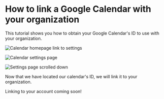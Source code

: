 # How to link a Google Calendar with your organization

This tutorial shows you how to obtain your Google Calendar's ID to use with your organization.

![Calendar homepage link to settings](/graphics/tutorial-link-id/google-calendar-share-calendar-5.png)

![Calendar settings page](/graphics/tutorial-link-id/google-calendar-share-calendar-5-before-scroll-find-id.png)

![Settings page scrolled down](/graphics/tutorial-link-id/google-calendar-share-calendar-5-find-id.png)

Now that we have located our calendar's ID, we will link it to your organization.
<br>
<div class="text-center">
  <span class="text-info">Linking to your account coming soon!</span>
</div>
